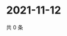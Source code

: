 # 2021-11-12

共 0 条

<!-- BEGIN WEIBO -->
<!-- 最后更新时间 Fri Nov 12 2021 01:20:00 GMT+0800 (China Standard Time) -->

<!-- END WEIBO -->
